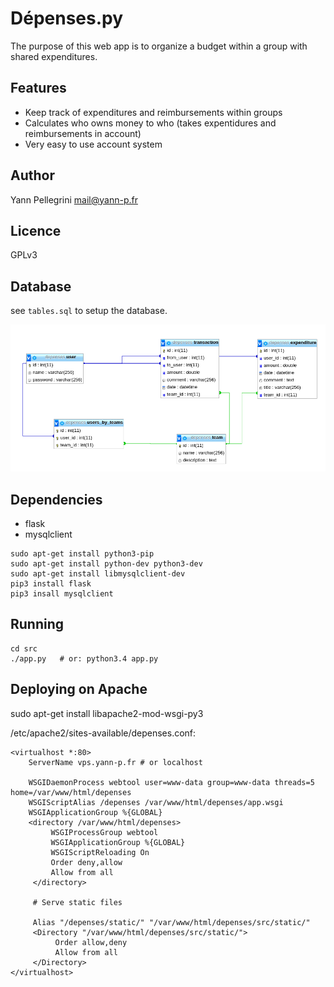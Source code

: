 # Dépenses.py

The purpose of this web app is to organize a budget within a group with shared expenditures.

## Features

 - Keep track of expenditures and reimbursements within groups
 - Calculates who owns money to who (takes expentidures and reimbursements in account)
 - Very easy to use account system

## Author
Yann Pellegrini <mail@yann-p.fr>

## Licence
GPLv3

## Database

see `tables.sql` to setup the database.

![schema](tables.png)

## Dependencies

 - flask
 - mysqlclient

```
sudo apt-get install python3-pip
sudo apt-get install python-dev python3-dev
sudo apt-get install libmysqlclient-dev
pip3 install flask
pip3 insall mysqlclient
```

## Running

```
cd src
./app.py   # or: python3.4 app.py

```

## Deploying on Apache

sudo apt-get install libapache2-mod-wsgi-py3

/etc/apache2/sites-available/depenses.conf:

```
<virtualhost *:80>
    ServerName vps.yann-p.fr # or localhost

    WSGIDaemonProcess webtool user=www-data group=www-data threads=5 home=/var/www/html/depenses
    WSGIScriptAlias /depenses /var/www/html/depenses/app.wsgi
    WSGIApplicationGroup %{GLOBAL}
    <directory /var/www/html/depenses>
         WSGIProcessGroup webtool
         WSGIApplicationGroup %{GLOBAL}
         WSGIScriptReloading On
         Order deny,allow
         Allow from all
     </directory>

     # Serve static files

     Alias "/depenses/static/" "/var/www/html/depenses/src/static/"
     <Directory "/var/www/html/depenses/src/static/">
          Order allow,deny
          Allow from all
     </Directory>
</virtualhost>
```